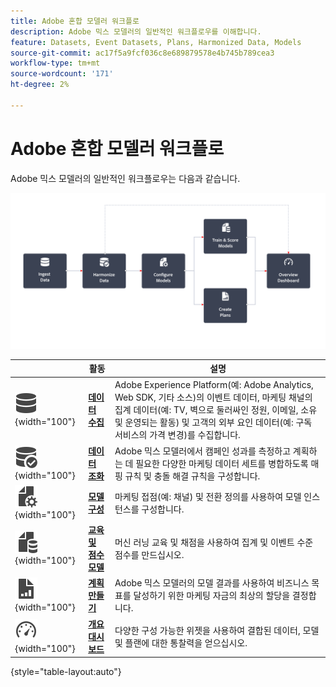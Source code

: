 ```yaml
---
title: Adobe 혼합 모델러 워크플로
description: Adobe 믹스 모델러의 일반적인 워크플로우를 이해합니다.
feature: Datasets, Event Datasets, Plans, Harmonized Data, Models
source-git-commit: ac17f5a9fcf036c8e689879578e4b745b789cea3
workflow-type: tm+mt
source-wordcount: '171'
ht-degree: 2%

---
```



# Adobe 혼합 모델러 워크플로

Adobe 믹스 모델러의 일반적인 워크플로우는 다음과 같습니다.

![대체 텍스트](../assets/ApplicationWorkflow.svg)

|  | 활동 | 설명 |
|---|---|---|
| ![데이터](../assets/icons/Data.svg){width="100"} | [**데이터 수집**](../ingest-data/overview.md) | Adobe Experience Platform(예: Adobe Analytics, Web SDK, 기타 소스)의 이벤트 데이터, 마케팅 채널의 집계 데이터(예: TV, 벽으로 둘러싸인 정원, 이메일, 소유 및 운영되는 활동) 및 고객의 외부 요인 데이터(예: 구독 서비스의 가격 변경)를 수집합니다. |
| ![DataCheck](../assets/icons/DataCheck.svg){width="100"} | [**데이터 조화**](../harmonize-data/overview.md) | Adobe 믹스 모델러에서 캠페인 성과를 측정하고 계획하는 데 필요한 다양한 마케팅 데이터 세트를 병합하도록 매핑 규칙 및 충돌 해결 규칙을 구성합니다. |
| ![파일 구성](../assets/icons/FileGear.svg){width="100"} | [**모델 구성**](../models/create.md) | 마케팅 접점(예: 채널) 및 전환 정의를 사용하여 모델 인스턴스를 구성합니다. |
| ![파일 데이터](../assets/icons/FileData.svg){width="100"} | [**교육 및 점수 모델**](../models/overview.md) | 머신 러닝 교육 및 채점을 사용하여 집계 및 이벤트 수준 점수를 만드십시오. |
| ![파일 차트](../assets/icons/FileChart.svg){width="100"} | [**계획 만들기**](../plans/overview.md) | Adobe 믹스 모델러의 모델 결과를 사용하여 비즈니스 목표를 달성하기 위한 마케팅 자금의 최상의 할당을 결정합니다. |
| ![대시보드](../assets/icons/Dashboard.svg){width="100"} | [**개요 대시보드**](../dashboard/overview.md) | 다양한 구성 가능한 위젯을 사용하여 결합된 데이터, 모델 및 플랜에 대한 통찰력을 얻으십시오. |

{style="table-layout:auto"}

